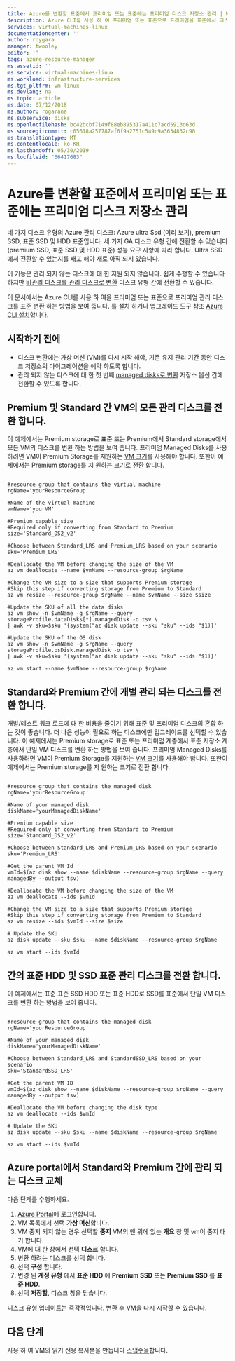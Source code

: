 ```yaml
---
title: Azure를 변환할 표준에서 프리미엄 또는 표준에는 프리미엄 디스크 저장소 관리 | Microsoft Docs
description: Azure CLI를 사용 하 여 프리미엄 또는 표준으로 프리미엄을 표준에서 디스크 저장소를 관리 하는 Azure를 변환 하는 방법.
services: virtual-machines-linux
documentationcenter: ''
author: roygara
manager: twooley
editor: ''
tags: azure-resource-manager
ms.assetid: ''
ms.service: virtual-machines-linux
ms.workload: infrastructure-services
ms.tgt_pltfrm: vm-linux
ms.devlang: na
ms.topic: article
ms.date: 07/12/2018
ms.author: rogarana
ms.subservice: disks
ms.openlocfilehash: bc42bcbf7149f88eb895317a411c7acd5913d63d
ms.sourcegitcommit: c05618a257787af6f9a2751c549c9a3634832c90
ms.translationtype: MT
ms.contentlocale: ko-KR
ms.lasthandoff: 05/30/2019
ms.locfileid: "66417683"
---
```

# <a name="convert-azure-managed-disks-storage-from-standard-to-premium-or-premium-to-standard"></a>Azure를 변환할 표준에서 프리미엄 또는 표준에는 프리미엄 디스크 저장소 관리

네 가지 디스크 유형의 Azure 관리 디스크: Azure ultra Ssd (미리 보기), premium SSD, 표준 SSD 및 HDD 표준입니다. 세 가지 GA 디스크 유형 간에 전환할 수 있습니다 (premium SSD, 표준 SSD 및 HDD 표준) 성능 요구 사항에 따라 합니다. Ultra SSD에서 전환할 수 있는지를 배포 해야 새로 아직 되지 있습니다.

이 기능은 관리 되지 않는 디스크에 대 한 지원 되지 않습니다. 쉽게 수행할 수 있습니다 하지만 [비관리 디스크를 관리 디스크로 변환](convert-unmanaged-to-managed-disks.md) 디스크 유형 간에 전환할 수 있습니다.

이 문서에서는 Azure CLI를 사용 하 여을 프리미엄 또는 표준으로 프리미엄 관리 디스크를 표준 변환 하는 방법을 보여 줍니다. 를 설치 하거나 업그레이드 도구 참조 [Azure CLI 설치](/cli/azure/install-azure-cli)합니다.

## <a name="before-you-begin"></a>시작하기 전에

* 디스크 변환에는 가상 머신 (VM)를 다시 시작 해야, 기존 유지 관리 기간 동안 디스크 저장소의 마이그레이션을 예약 하도록 합니다.
* 관리 되지 않는 디스크에 대 한 첫 번째 [managed disks로 변환](convert-unmanaged-to-managed-disks.md) 저장소 옵션 간에 전환할 수 있도록 합니다.


## <a name="switch-all-managed-disks-of-a-vm-between-premium-and-standard"></a>Premium 및 Standard 간 VM의 모든 관리 디스크를 전환 합니다.

이 예제에서는 Premium storage로 표준 또는 Premium에서 Standard storage에서 모든 VM의 디스크를 변환 하는 방법을 보여 줍니다. 프리미엄 Managed Disks를 사용하려면 VM이 Premium Storage를 지원하는 [VM 크기](sizes.md)를 사용해야 합니다. 또한이 예제에서는 Premium storage를 지 원하는 크기로 전환 합니다.

 ```azurecli

#resource group that contains the virtual machine
rgName='yourResourceGroup'

#Name of the virtual machine
vmName='yourVM'

#Premium capable size 
#Required only if converting from Standard to Premium
size='Standard_DS2_v2'

#Choose between Standard_LRS and Premium_LRS based on your scenario
sku='Premium_LRS'

#Deallocate the VM before changing the size of the VM
az vm deallocate --name $vmName --resource-group $rgName

#Change the VM size to a size that supports Premium storage 
#Skip this step if converting storage from Premium to Standard
az vm resize --resource-group $rgName --name $vmName --size $size

#Update the SKU of all the data disks 
az vm show -n $vmName -g $rgName --query storageProfile.dataDisks[*].managedDisk -o tsv \
 | awk -v sku=$sku '{system("az disk update --sku "sku" --ids "$1)}'

#Update the SKU of the OS disk
az vm show -n $vmName -g $rgName --query storageProfile.osDisk.managedDisk -o tsv \
| awk -v sku=$sku '{system("az disk update --sku "sku" --ids "$1)}'

az vm start --name $vmName --resource-group $rgName

```
## <a name="switch-individual-managed-disks-between-standard-and-premium"></a>Standard와 Premium 간에 개별 관리 되는 디스크를 전환 합니다.

개발/테스트 워크 로드에 대 한 비용을 줄이기 위해 표준 및 프리미엄 디스크의 혼합 하는 것이 좋습니다. 더 나은 성능이 필요로 하는 디스크에만 업그레이드를 선택할 수 있습니다. 이 예제에서는 Premium storage로 표준 또는 프리미엄 계층에서 표준 저장소 계층에서 단일 VM 디스크를 변환 하는 방법을 보여 줍니다. 프리미엄 Managed Disks를 사용하려면 VM이 Premium Storage를 지원하는 [VM 크기](sizes.md)를 사용해야 합니다. 또한이 예제에서는 Premium storage를 지 원하는 크기로 전환 합니다.

 ```azurecli

#resource group that contains the managed disk
rgName='yourResourceGroup'

#Name of your managed disk
diskName='yourManagedDiskName'

#Premium capable size 
#Required only if converting from Standard to Premium
size='Standard_DS2_v2'

#Choose between Standard_LRS and Premium_LRS based on your scenario
sku='Premium_LRS'

#Get the parent VM Id 
vmId=$(az disk show --name $diskName --resource-group $rgName --query managedBy --output tsv)

#Deallocate the VM before changing the size of the VM
az vm deallocate --ids $vmId 

#Change the VM size to a size that supports Premium storage 
#Skip this step if converting storage from Premium to Standard
az vm resize --ids $vmId --size $size

# Update the SKU
az disk update --sku $sku --name $diskName --resource-group $rgName 

az vm start --ids $vmId 
```

## <a name="switch-managed-disks-between-standard-hdd-and-standard-ssd"></a>간의 표준 HDD 및 SSD 표준 관리 디스크를 전환 합니다.

이 예제에서는 표준 표준 SSD HDD 또는 표준 HDD로 SSD를 표준에서 단일 VM 디스크를 변환 하는 방법을 보여 줍니다.

 ```azurecli

#resource group that contains the managed disk
rgName='yourResourceGroup'

#Name of your managed disk
diskName='yourManagedDiskName'

#Choose between Standard_LRS and StandardSSD_LRS based on your scenario
sku='StandardSSD_LRS'

#Get the parent VM ID 
vmId=$(az disk show --name $diskName --resource-group $rgName --query managedBy --output tsv)

#Deallocate the VM before changing the disk type
az vm deallocate --ids $vmId 

# Update the SKU
az disk update --sku $sku --name $diskName --resource-group $rgName 

az vm start --ids $vmId 
```

## <a name="switch-managed-disks-between-standard-and-premium-in-azure-portal"></a>Azure portal에서 Standard와 Premium 간에 관리 되는 디스크 교체

다음 단계를 수행하세요.

1. [Azure Portal](https://portal.azure.com)에 로그인합니다.
2. VM 목록에서 선택 **가상 머신**합니다.
3. VM 중지 되지 않는 경우 선택할 **중지** VM의 맨 위에 있는 **개요** 창 및 vm이 중지 대기 합니다.
4. VM에 대 한 창에서 선택 **디스크** 합니다.
5. 변환 하려는 디스크를 선택 합니다.
6. 선택 **구성** 합니다.
7. 변경 된 **계정 유형** 에서 **표준 HDD** 에 **Premium SSD** 또는 **Premium SSD** 를 **표준 HDD**.
8. 선택 **저장할**, 디스크 창을 닫습니다.

디스크 유형 업데이트는 즉각적입니다. 변환 후 VM을 다시 시작할 수 있습니다.

## <a name="next-steps"></a>다음 단계

사용 하 여 VM의 읽기 전용 복사본을 만듭니다 [스냅숏을](snapshot-copy-managed-disk.md)합니다.
